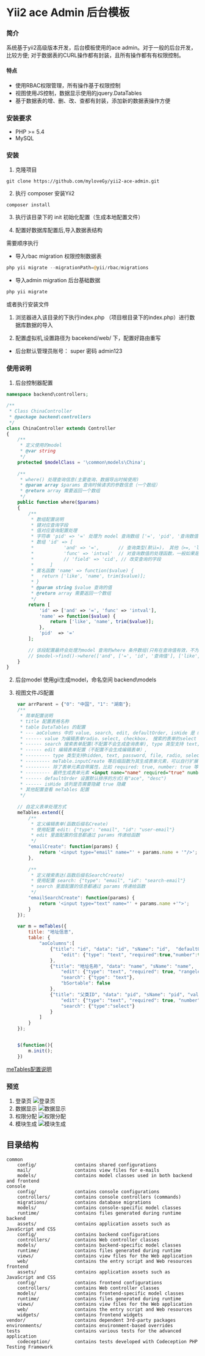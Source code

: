 Yii2 ace Admin 后台模板
=======================

### 简介
系统基于yii2高级版本开发，后台模板使用的ace admin。对于一般的后台开发，比较方便; 对于数据表的CURL操作都有封装，且所有操作都有有权限控制。
#### 特点
* 使用RBAC权限管理，所有操作基于权限控制
* 视图使用JS控制，数据显示使用的jquery.DataTables
* 基于数据表的增、删、改、查都有封装，添加新的数据表操作方便
### 安装要求
* PHP >= 5.4
* MySQL
### 安装
1. 克隆项目
```angular2html
git clone https://github.com/myloveGy/yii2-ace-admin.git
```
2. 执行 composer 安装Yii2
```angular2html
composer install
```
3. 执行该目录下的 init 初始化配置（生成本地配置文件）

4. 配置好数据库配置后,导入数据表结构

需要顺序执行
* 导入rbac migration 权限控制数据表
```php
php yii migrate --migrationPath=@yii/rbac/migrations
``` 
* 导入admin migration 后台基础数据
```php
php yii migrate 
```

或者执行安装文件

1. 浏览器进入该目录的下执行index.php （项目根目录下的index.php）进行数据库数据的导入

2. 配置虚拟机,设置路径为 bacekend/web/ 下，配置好路由重写 

* 后台默认管理员账号： super 密码 admin123
### 使用说明
1. 后台控制器配置
```php
namespace backend\controllers;

/**
 * Class ChinaController
 * @package backend\controllers
 */
class ChinaController extends Controller 
{
    /**
     * 定义使用的model
     * @var string
     */
    protected $modelClass = '\common\models\China';
        
    /**
     * where() 处理查询信息(主要查询、数据导出时候使用)
     * @param array $params 查询时候请求的参数信息（一个数组）
     * @return array 需要返回一个数组
     */
    public function where($params)
    {
        /**
         * 数组配置说明
         * 键对应查询字段
         * 值对应查询配置处理
         * 字符串 'pid' => '=' 处理为 model 查询数组 ['=', 'pid', '查询数值']
         * 数组 'id' => [
         *           'and' => '=',       // 查询类型(默认=)， 其他（>=, 'like', '<='， ...）
         *           'func' => 'intval'  // 对查询数值的处理函数，一般如果是时间查询转时间戳比较好用
         *           // 'field' => 'cid', // 改变查询的字段
         *      ]
         * 匿名函数 'name' => function($value) {
         *   return ['like', 'name', trim($value)];
         * }
         * @param string $value 查询的值
         * @return array 需要返回一个数组
         */
        return [
            'id' => ['and' => '=', 'func' => 'intval'],
            'name' => function($value) {
                return ['like', 'name', trim($value)];
            },
            'pid'  => '='
        ];
        
        // 该段配置最终会处理为model 查询的where 条件数组(只有在查询值有效，不为空的情况下，对应字段的查询才会加上)
        // $model->find()->where(['and', ['=', 'id', '查询值'], ['like', 'name', '查询值'], ['=', 'pid', '查询值']])
    }
}
```
2. 后台model
    使用gii生成model，命名空间 backend\models

3. 视图文件JS配置
```js
    var arrParent = {"0": "中国", "1": "湖南"};
    /**
     * 简单配置说明
     * title 配置表格名称
     * table DataTables 的配置 
     * --- aoColumns 中的 value, search, edit, defaultOrder, isHide 是 meTables 的配置
     * ------ value 为编辑表单radio、select, checkbox， 搜索的表单的select 提供数据源,格式为一个对象 {"值": "显示信息"}
     * ------ search 搜索表单配置(不配置不会生成查询表单), type 类型支持 text, select 其他可以自行扩展
     * ------ edit 编辑表单配置（不配置不会生成编辑表单）, 
     * --------- type 类型支持hidden, text, password, file, radio, select, checkbox, textarea 等等 
     * --------- meTable.inputCreate 等后缀函数为其生成表单元素，可以自行扩展
     * --------- 除了表单元素自带属性，比如 required: true, number: true 等为 jquery.validate.js 的验证配置
     * --------- 最终生成表单元素 <input name="name" required="true" number="true" />
     * ------ defaultOrder 设置默认排序的方式(有"ace", "desc")
     * ------ isHide 该列是否需要隐藏 true 隐藏
     * 其他配置查看 meTables 配置
     */
    
    // 自定义表单处理方式
    meTables.extend({
        /**
         * 定义编辑表单(函数后缀名Create)
         * 使用配置 edit: {"type": "email", "id": "user-email"}
         * edit 里面配置的信息都通过 params 传递给函数
         */
        "emailCreate": function(params) {
            return '<input type="email" name="' + params.name + '"/>';
        },
        
        /**
         * 定义搜索表达(函数后缀名SearchCreate)
         * 使用配置 search: {"type": "email", "id": "search-email"}
         * search 里面配置的信息都通过 params 传递给函数
         */
        "emailSearchCreate": function(params) {
            return '<input type="text" name="' + params.name +'">';
        }
    });
    
    var m = meTables({
        title: "地址信息",
        table: {
            "aoColumns":[
                {"title": "id", "data": "id", "sName": "id",  "defaultOrder": "desc",
                    "edit": {"type": "text", "required":true,"number":true}
                },
                {"title": "地址名称", "data": "name", "sName": "name",
                    "edit": {"type": "text", "required": true, "rangelength":"[2, 40]"},
                    "search": {"type": "text"},
                    "bSortable": false
                },
                {"title": "父类ID", "data": "pid", "sName": "pid", "value": arrParent,
                    "edit": {"type": "text", "required": true, "number": true},
                    "search": {"type":"select"}
                }
            ]
        }
    });


    $(function(){
        m.init();
    })
```
[meTables配置说明](./backend/web/public/assets/js/common/README.md)

### 预览
1. 登录页
![登录页](./backend/web/public/assets/images/desc1.png)
2. 数据显示
![数据显示](./backend/web/public/assets/images/desc2.png)
3. 权限分配
![权限分配](./backend/web/public/assets/images/desc3.png)
4. 模块生成
![模块生成](./backend/web/public/assets/images/desc4.png)

目录结构
-------------------

```
common
    config/              contains shared configurations
    mail/                contains view files for e-mails
    models/              contains model classes used in both backend and frontend
console
    config/              contains console configurations
    controllers/         contains console controllers (commands)
    migrations/          contains database migrations
    models/              contains console-specific model classes
    runtime/             contains files generated during runtime
backend
    assets/              contains application assets such as JavaScript and CSS
    config/              contains backend configurations
    controllers/         contains Web controller classes
    models/              contains backend-specific model classes
    runtime/             contains files generated during runtime
    views/               contains view files for the Web application
    web/                 contains the entry script and Web resources
frontend
    assets/              contains application assets such as JavaScript and CSS
    config/              contains frontend configurations
    controllers/         contains Web controller classes
    models/              contains frontend-specific model classes
    runtime/             contains files generated during runtime
    views/               contains view files for the Web application
    web/                 contains the entry script and Web resources
    widgets/             contains frontend widgets
vendor/                  contains dependent 3rd-party packages
environments/            contains environment-based overrides
tests                    contains various tests for the advanced application
    codeception/         contains tests developed with Codeception PHP Testing Framework
```
